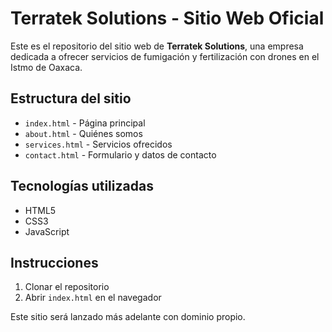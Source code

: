 # Terratek Solutions - Sitio Web Oficial

Este es el repositorio del sitio web de **Terratek Solutions**, una empresa dedicada a ofrecer servicios de fumigación y fertilización con drones en el Istmo de Oaxaca.

## Estructura del sitio
- `index.html` - Página principal
- `about.html` - Quiénes somos
- `services.html` - Servicios ofrecidos
- `contact.html` - Formulario y datos de contacto

## Tecnologías utilizadas
- HTML5
- CSS3
- JavaScript

## Instrucciones
1. Clonar el repositorio
2. Abrir `index.html` en el navegador

Este sitio será lanzado más adelante con dominio propio.
